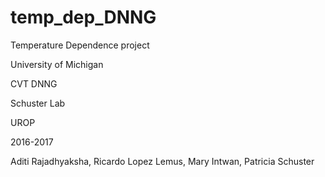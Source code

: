 # temp_dep_DNNG
Temperature Dependence project

University of Michigan


CVT DNNG

Schuster Lab

UROP


2016-2017


Aditi Rajadhyaksha, Ricardo Lopez Lemus, Mary Intwan, Patricia Schuster
